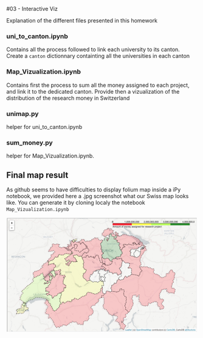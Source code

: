 #03 - Interactive Viz

Explanation of the different files presented in this homework

### uni\_to\_canton.ipynb
Contains all the process followed to link each university to its canton. Create a `canton` dictionnary containting all the universities in each canton

### Map\_Vizualization.ipynb
Contains first the process to sum all the money assigned to each project, and link it to the dedicated canton. Provide then a vizualization of the distribution of the research money in Switzerland

### unimap.py
helper for uni\_to\_canton.ipynb

### sum_money.py
helper for Map\_Vizualization.ipynb.

## Final map result

As github seems to have difficulties to display folium map inside a iPy notebook, we provided here a .jpg screenshot what our Swiss map looks like.
You can generate it by cloning localy the notebook `Map_Vizualization.ipynb`

![ch_map](results/ch_map.jpg)
